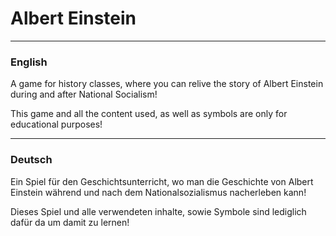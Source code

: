 # Albert Einstein

<hr>

### English

A game for history classes, where you can relive the story of Albert Einstein during and after National Socialism!

This game and all the content used, as well as symbols are only for educational purposes!

<hr>

### Deutsch

Ein Spiel für den Geschichtsunterricht, wo man die Geschichte von Albert Einstein während und nach dem Nationalsozialismus nacherleben kann!

Dieses Spiel und alle verwendeten inhalte, sowie Symbole sind lediglich dafür da um damit zu lernen!